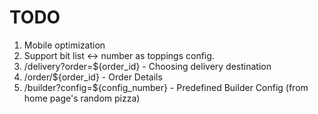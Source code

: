 # TODO 
1. Mobile optimization 
2. Support bit list <-> number as toppings config. 
3. /delivery?order=${order_id} - Choosing delivery destination 
4. /order/${order_id} - Order Details 
5. /builder?config=${config_number} - Predefined Builder Config (from home page's random pizza)
